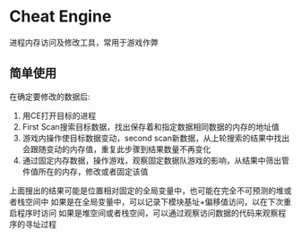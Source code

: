 # Cheat Engine
进程内存访问及修改工具，常用于游戏作弊
## 简单使用
在确定要修改的数据后:
1. 用CE打开目标的进程
2. First Scan搜索目标数据，找出保存着和指定数据相同数据的内存的地址值
3. 游戏内操作使目标数据变动，second scan新数据，从上轮搜索的结果中找出会跟随变动的内存值，重复此步骤到结果数量不再变化
4. 通过固定内存数据，操作游戏，观察固定数据队游戏的影响，从结果中筛出管件值所在的内存，修改或者固定该值

上面搜出的结果可能是位置相对固定的全局变量中，也可能在完全不可预测的堆或者栈空间中
如果是在全局变量中，可以记录下模块基址+偏移值访问，以在下次重启程序时访问
如果是堆空间或者栈空间，可以通过观察访问数据的代码来观察程序的寻址过程